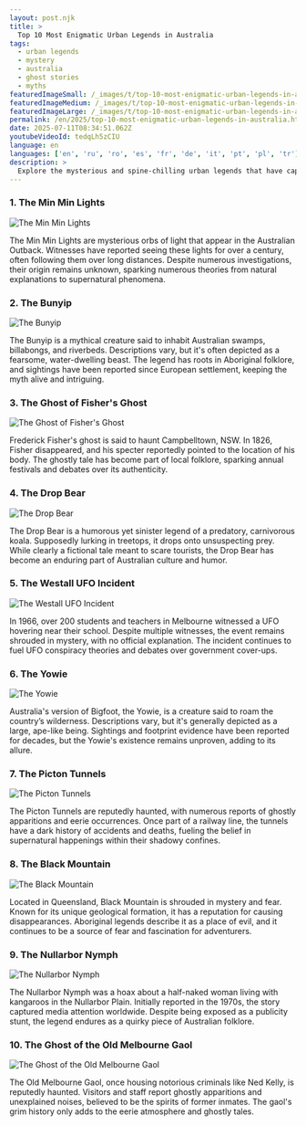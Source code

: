 ```yaml
---
layout: post.njk
title: >
  Top 10 Most Enigmatic Urban Legends in Australia
tags:
  - urban legends
  - mystery
  - australia
  - ghost stories
  - myths
featuredImageSmall: /_images/t/top-10-most-enigmatic-urban-legends-in-australia-cover-en-small.webp
featuredImageMedium: /_images/t/top-10-most-enigmatic-urban-legends-in-australia-cover-en-medium.webp
featuredImageLarge: /_images/t/top-10-most-enigmatic-urban-legends-in-australia-cover-en-large.webp
permalink: /en/2025/top-10-most-enigmatic-urban-legends-in-australia.html
date: 2025-07-11T08:34:51.062Z
youtubeVideoId: tedqLh5zCIU
language: en
languages: ['en', 'ru', 'ro', 'es', 'fr', 'de', 'it', 'pt', 'pl', 'tr']
description: >
  Explore the mysterious and spine-chilling urban legends that have captivated Australia for generations. These tales range from eerie ghost stories to bizarre creatures lurking in the shadows. Uncover the secrets and decide for yourself whether these legends are mere fiction or have a hint of truth.
---
```


### 1. The Min Min Lights

![The Min Min Lights](/_images/8/856de8c454c7052f8cc228f385b6e25f-medium.webp)

The Min Min Lights are mysterious orbs of light that appear in the Australian Outback. Witnesses have reported seeing these lights for over a century, often following them over long distances. Despite numerous investigations, their origin remains unknown, sparking numerous theories from natural explanations to supernatural phenomena.

### 2. The Bunyip

![The Bunyip](/_images/c/c18eaeea055dbdbb486cb24b07ae99f0-medium.webp)

The Bunyip is a mythical creature said to inhabit Australian swamps, billabongs, and riverbeds. Descriptions vary, but it's often depicted as a fearsome, water-dwelling beast. The legend has roots in Aboriginal folklore, and sightings have been reported since European settlement, keeping the myth alive and intriguing.

### 3. The Ghost of Fisher's Ghost

![The Ghost of Fisher's Ghost](/_images/e/e7c9c31f203023b37265cef8dafdeb41-medium.webp)

Frederick Fisher's ghost is said to haunt Campbelltown, NSW. In 1826, Fisher disappeared, and his specter reportedly pointed to the location of his body. The ghostly tale has become part of local folklore, sparking annual festivals and debates over its authenticity.

### 4. The Drop Bear

![The Drop Bear](/_images/e/ecbdcecace6b90b9bf02caf5998158b0-medium.webp)

The Drop Bear is a humorous yet sinister legend of a predatory, carnivorous koala. Supposedly lurking in treetops, it drops onto unsuspecting prey. While clearly a fictional tale meant to scare tourists, the Drop Bear has become an enduring part of Australian culture and humor.

### 5. The Westall UFO Incident

![The Westall UFO Incident](/_images/9/9c3445356129eac8bf67df6af22a8523-medium.webp)

In 1966, over 200 students and teachers in Melbourne witnessed a UFO hovering near their school. Despite multiple witnesses, the event remains shrouded in mystery, with no official explanation. The incident continues to fuel UFO conspiracy theories and debates over government cover-ups.

### 6. The Yowie

![The Yowie](/_images/9/9f8c3bae5d69d76fb84164ad1108d683-medium.webp)

Australia's version of Bigfoot, the Yowie, is a creature said to roam the country’s wilderness. Descriptions vary, but it's generally depicted as a large, ape-like being. Sightings and footprint evidence have been reported for decades, but the Yowie's existence remains unproven, adding to its allure.

### 7. The Picton Tunnels

![The Picton Tunnels](/_images/b/b7bee2858dbcc4dd7c794e74ce042df6-medium.webp)

The Picton Tunnels are reputedly haunted, with numerous reports of ghostly apparitions and eerie occurrences. Once part of a railway line, the tunnels have a dark history of accidents and deaths, fueling the belief in supernatural happenings within their shadowy confines.

### 8. The Black Mountain

![The Black Mountain](/_images/e/e24d718685ec334869e80fc645b81e0e-medium.webp)

Located in Queensland, Black Mountain is shrouded in mystery and fear. Known for its unique geological formation, it has a reputation for causing disappearances. Aboriginal legends describe it as a place of evil, and it continues to be a source of fear and fascination for adventurers.

### 9. The Nullarbor Nymph

![The Nullarbor Nymph](/_images/c/c8aa498d16188ac98702721ff882c1dd-medium.webp)

The Nullarbor Nymph was a hoax about a half-naked woman living with kangaroos in the Nullarbor Plain. Initially reported in the 1970s, the story captured media attention worldwide. Despite being exposed as a publicity stunt, the legend endures as a quirky piece of Australian folklore.

### 10. The Ghost of the Old Melbourne Gaol

![The Ghost of the Old Melbourne Gaol](/_images/a/a2ae78dc29ec5e3a01bf0b360af89aeb-medium.webp)

The Old Melbourne Gaol, once housing notorious criminals like Ned Kelly, is reputedly haunted. Visitors and staff report ghostly apparitions and unexplained noises, believed to be the spirits of former inmates. The gaol's grim history only adds to the eerie atmosphere and ghostly tales.

